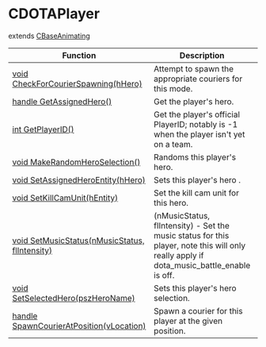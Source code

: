 # CDOTAPlayer
extends [CBaseAnimating](../CBaseAnimating)

Function|Description|Client
--|--|:--:
[void CheckForCourierSpawning(hHero)](CheckForCourierSpawning)|Attempt to spawn the appropriate couriers for this mode.|❌
[handle GetAssignedHero()](GetAssignedHero)|Get the player's hero.|❌
[int GetPlayerID()](GetPlayerID)|Get the player's official PlayerID; notably is -1 when the player isn't yet on a team.|❌
[void MakeRandomHeroSelection()](MakeRandomHeroSelection)|Randoms this player's hero.|❌
[void SetAssignedHeroEntity(hHero)](SetAssignedHeroEntity)|Sets this player's hero .|❌
[void SetKillCamUnit(hEntity)](SetKillCamUnit)|Set the kill cam unit for this hero.|❌
[void SetMusicStatus(nMusicStatus, flIntensity)](SetMusicStatus)|(nMusicStatus, flIntensity) - Set the music status for this player, note this will only really apply if dota_music_battle_enable is off.|❌
[void SetSelectedHero(pszHeroName)](SetSelectedHero)|Sets this player's hero selection.|❌
[handle SpawnCourierAtPosition(vLocation)](SpawnCourierAtPosition)|Spawn a courier for this player at the given position.|❌

